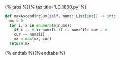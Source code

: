 {% tabs %}{% tab title='LC_1800.py' %}

```py
def maxAscendingSum(self, nums: List[int]) -> int:
  mx = 0
  for i, x in enumerate(nums):
    if i == 0 or nums[i-1] >= nums[i]: cur = 0
    cur += nums[i]
    mx = max(mx, cur)
  return mx
```

{% endtab %}{% endtabs %}
